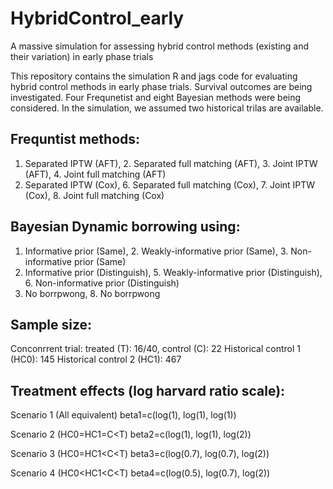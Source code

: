 # HybridControl_early
A massive simulation for assessing hybrid control methods (existing and their variation) in early phase trials

This repository contains the simulation R and jags code for evaluating hybrid control methods in early phase trials. Survival outcomes are being investigated. Four Frequnetist and eight Bayesian methods were being considered. In the simulation, we assumed two historical trilas are available.

## Frequntist methods: 
1. Separated IPTW (AFT), 2. Separated full matching (AFT), 3. Joint IPTW (AFT), 4. Joint full matching (AFT)
5. Separated IPTW (Cox), 6. Separated full matching (Cox), 7. Joint IPTW (Cox), 8. Joint full matching (Cox)

## Bayesian Dynamic borrowing using:
1. Informative prior (Same), 2. Weakly-informative prior (Same), 3. Non-informative prior (Same)
4. Informative prior (Distinguish), 5. Weakly-informative prior (Distinguish), 6. Non-informative prior (Distinguish)
7. No borrpwong, 8. No borrpwong

## Sample size: 
Conconrrent trial: treated (T): 16/40, control (C): 22
Historical control 1 (HC0): 145
Historical control 2 (HC1): 467

## Treatment effects (log harvard ratio scale):
Scenario 1 (All equivalent)
beta1=c(log(1), log(1), log(1))

Scenario 2 (HC0=HC1=C<T)
beta2=c(log(1), log(1), log(2))

Scenario 3 (HC0=HC1<C<T)
beta3=c(log(0.7), log(0.7), log(2))

Scenario 4  (HC0<HC1<C<T)
beta4=c(log(0.5), log(0.7), log(2))
